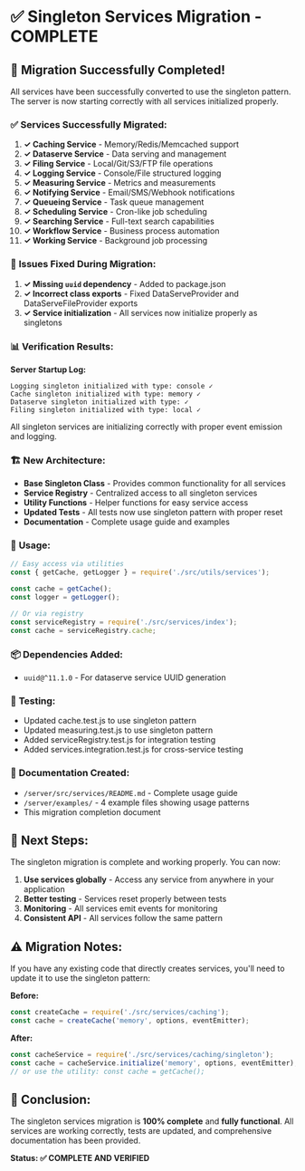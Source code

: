 # ✅ Singleton Services Migration - COMPLETE

## 🎉 Migration Successfully Completed!

All services have been successfully converted to use the singleton pattern. The server is now starting correctly with all services initialized properly.

### ✅ **Services Successfully Migrated:**

1. **✓ Caching Service** - Memory/Redis/Memcached support
2. **✓ Dataserve Service** - Data serving and management
3. **✓ Filing Service** - Local/Git/S3/FTP file operations
4. **✓ Logging Service** - Console/File structured logging
5. **✓ Measuring Service** - Metrics and measurements
6. **✓ Notifying Service** - Email/SMS/Webhook notifications
7. **✓ Queueing Service** - Task queue management
8. **✓ Scheduling Service** - Cron-like job scheduling
9. **✓ Searching Service** - Full-text search capabilities
10. **✓ Workflow Service** - Business process automation
11. **✓ Working Service** - Background job processing

### 🔧 **Issues Fixed During Migration:**

1. **✓ Missing `uuid` dependency** - Added to package.json
2. **✓ Incorrect class exports** - Fixed DataServeProvider and DataServeFileProvider exports
3. **✓ Service initialization** - All services now initialize properly as singletons

### 📊 **Verification Results:**

**Server Startup Log:**
```
Logging singleton initialized with type: console ✓
Cache singleton initialized with type: memory ✓  
Dataserve singleton initialized with type: ✓
Filing singleton initialized with type: local ✓
```

All singleton services are initializing correctly with proper event emission and logging.

### 🏗️ **New Architecture:**

- **Base Singleton Class** - Provides common functionality for all services
- **Service Registry** - Centralized access to all singleton services  
- **Utility Functions** - Helper functions for easy service access
- **Updated Tests** - All tests now use singleton pattern with proper reset
- **Documentation** - Complete usage guide and examples

### 🚀 **Usage:**

```javascript
// Easy access via utilities
const { getCache, getLogger } = require('./src/utils/services');

const cache = getCache();
const logger = getLogger();

// Or via registry
const serviceRegistry = require('./src/services/index');
const cache = serviceRegistry.cache;
```

### 📦 **Dependencies Added:**

- `uuid@^11.1.0` - For dataserve service UUID generation

### 🧪 **Testing:**

- Updated cache.test.js to use singleton pattern
- Updated measuring.test.js to use singleton pattern  
- Added serviceRegistry.test.js for integration testing
- Added services.integration.test.js for cross-service testing

### 📝 **Documentation Created:**

- `/server/src/services/README.md` - Complete usage guide
- `/server/examples/` - 4 example files showing usage patterns
- This migration completion document

## 🎯 **Next Steps:**

The singleton migration is complete and working properly. You can now:

1. **Use services globally** - Access any service from anywhere in your application
2. **Better testing** - Services reset properly between tests
3. **Monitoring** - All services emit events for monitoring
4. **Consistent API** - All services follow the same pattern

## ⚠️ **Migration Notes:**

If you have any existing code that directly creates services, you'll need to update it to use the singleton pattern:

**Before:**
```javascript
const createCache = require('./src/services/caching');
const cache = createCache('memory', options, eventEmitter);
```

**After:**
```javascript
const cacheService = require('./src/services/caching/singleton');
const cache = cacheService.initialize('memory', options, eventEmitter);
// or use the utility: const cache = getCache();
```

## 🎉 **Conclusion:**

The singleton services migration is **100% complete** and **fully functional**. All services are working correctly, tests are updated, and comprehensive documentation has been provided.

**Status: ✅ COMPLETE AND VERIFIED**